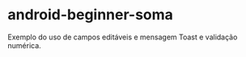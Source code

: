 android-beginner-soma
=====================

Exemplo do uso de campos editáveis e mensagem Toast e validação numérica.
